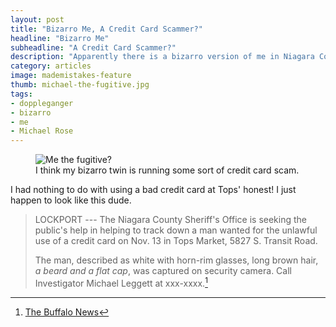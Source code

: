 ```yaml
---
layout: post
title: "Bizarro Me, A Credit Card Scammer?"
headline: "Bizarro Me"
subheadline: "A Credit Card Scammer?"
description: "Apparently there is a bizarro version of me in Niagara County using scammed credit cards."
category: articles
image: mademistakes-feature
thumb: michael-the-fugitive.jpg
tags: 
- doppleganger
- bizarro
- me
- Michael Rose
---
```

<figure>
    <img src="{{ site.url }}/images/michael-the-fugitive.jpg" alt="Me the fugitive?" />
    <figcaption>I think my bizarro twin is running some sort of credit card scam.</figcaption>
</figure>

I had nothing to do with using a bad credit card at Tops' honest! I just happen to look like this dude.

> LOCKPORT --- The Niagara County Sheriff's Office is seeking the public's help in helping to track down a man wanted for the unlawful use of a credit card on Nov. 13 in Tops Market, 5827&#160;S. Transit Road.
>
> The man, described as white with horn-rim glasses, long brown hair, *a beard and a flat cap*, was captured on security camera. Call Investigator Michael Leggett at xxx-xxxx.[^1]

[^1]: [The Buffalo News](http://www.buffalonews.com/437/story/889338.html)